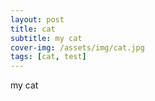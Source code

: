 ```yaml
---
layout: post
title: cat
subtitle: my cat
cover-img: /assets/img/cat.jpg
tags: [cat, test]
---
```


my cat

